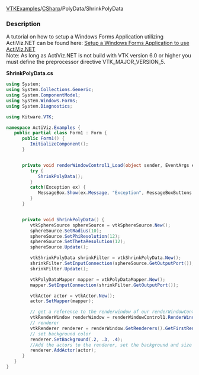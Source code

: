 [VTKExamples](/index/)/[CSharp](/CSharp)/PolyData/ShrinkPolyData

### Description
A tutorial on how to setup a Windows Forms Application utilizing ActiViz.NET can be found here: [Setup a Windows Forms Application to use ActiViz.NET](http://www.vtk.org/Wiki/VTK/CSharp/ActiViz.NET)<br />
Note: As long as ActiViz.NET is not build with VTK version 6.0 or higher you must define the preprocessor directive VTK_MAJOR_VERSION_5.

**ShrinkPolyData.cs**
```csharp
using System;
using System.Collections.Generic;
using System.ComponentModel;
using System.Windows.Forms;
using System.Diagnostics;

using Kitware.VTK;

namespace ActiViz.Examples {
   public partial class Form1 : Form {
      public Form1() {
         InitializeComponent();
      }


      private void renderWindowControl1_Load(object sender, EventArgs e) {
         try {
            ShrinkPolyData();
         }
         catch(Exception ex) {
            MessageBox.Show(ex.Message, "Exception", MessageBoxButtons.OK);
         }
      }


      private void ShrinkPolyData() {
         vtkSphereSource sphereSource = vtkSphereSource.New();
         sphereSource.SetRadius(10);
         sphereSource.SetPhiResolution(12);
         sphereSource.SetThetaResolution(12);
         sphereSource.Update();

         vtkShrinkPolyData shrinkFilter = vtkShrinkPolyData.New();
         shrinkFilter.SetInputConnection(sphereSource.GetOutputPort());
         shrinkFilter.Update();

         vtkPolyDataMapper mapper = vtkPolyDataMapper.New();
         mapper.SetInputConnection(shrinkFilter.GetOutputPort());

         vtkActor actor = vtkActor.New();
         actor.SetMapper(mapper);

         // get a reference to the renderwindow of our renderWindowControl1
         vtkRenderWindow renderWindow = renderWindowControl1.RenderWindow;
         // renderer
         vtkRenderer renderer = renderWindow.GetRenderers().GetFirstRenderer();
         // set background color
         renderer.SetBackground(.2, .3, .4);
         //Add the actors to the renderer, set the background and size 
         renderer.AddActor(actor);
      }
   }
}
```
